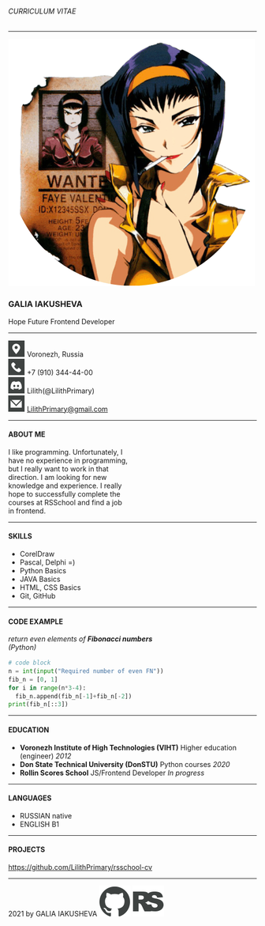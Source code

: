 ###### CURRICULUM VITAE
---
![photo](assets/img/photo.png)

### GALIA IAKUSHEVA
Hope Future Frontend Developer

---

  ![locationicon](assets/svg/ilocationCV.svg) Voronezh, Russia\
  ![phoneicon](assets/svg/iphoneCV.svg) +7 (910) 344-44-00\
  ![discordicon](assets/svg/idiscordCV.svg) Lilith(@LilithPrimary)\
  ![emailicon](assets/svg/iemailCV.svg) LilithPrimary@gmail.com

---

#### ABOUT ME

I like programming. Unfortunately, I\
have no experience in programming,\
but I really want to work in that\
direction. I am looking for new\
knowledge and experience. I really\
hope to successfully complete the\
courses at RSSchool and find a job\
in frontend.

---

#### SKILLS

- CorelDraw
- Pascal, Delphi =)
- Python Basics
- JAVA Basics
- HTML, CSS Basics
- Git, GitHub

---

#### CODE EXAMPLE

*return even elements of **Fibonacci numbers**\
(Python)*

```python
# code block
n = int(input("Required number of even FN"))
fib_n = [0, 1]
for i in range(n*3-4):
  fib_n.append(fib_n[-1]+fib_n[-2])
print(fib_n[::3])
```
***
#### EDUCATION

- **Voronezh Institute of High Technologies (VIHT)** Higher education (engineer) *2012*
- **Don State Technical University (DonSTU)** Python courses *2020*
- **Rollin Scores School** JS/Frontend Developer *In progress*

---

#### LANGUAGES

- RUSSIAN native
- ENGLISH B1

---

#### PROJECTS

https://github.com/LilithPrimary/rsschool-cv

---

2021 by GALIA IAKUSHEVA
[![GitHub](images/igithub.svg)](https://github.com/LilithPrimary)
[![RSSchool](images/irs.svg)](https://app.rs.school/)